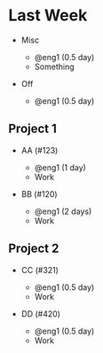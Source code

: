 # Last Week

- Misc
  - @eng1 (0.5 day)
  - Something

- Off
  - @eng1 (0.5 day)

## Project 1

- AA (#123)
  - @eng1 (1 day)
  - Work

- BB (#120)
  - @eng1 (2 days)
  - Work

## Project 2

- CC (#321)
  - @eng1 (0.5 day)
  - Work

- DD (#420)
  - @eng1 (0.5 day)
  - Work

